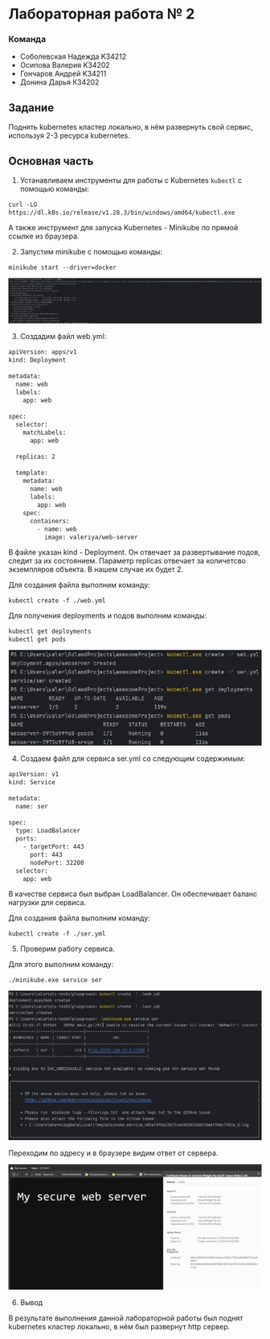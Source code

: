# Лабораторная работа № 2
### Команда
- Соболевская Надежда K34212
- Осипова Валерия K34202
- Гончаров Андрей K34211
- Донина Дарья К34202

## Задание

Поднять kubernetes кластер локально, в нём развернуть свой сервис, используя 2-3 ресурса kubernetes.

## Основная часть

1. Устанавливаем инструменты для работы с Kubernetes `kubectl` с помощью команды:
```
curl -LO https://dl.k8s.io/release/v1.28.3/bin/windows/amd64/kubectl.exe
```

А также инструмент для запуска Kubernetes - Minikube по прямой ссылке из браузера.

2. Запустим minikube с помощью команды:

```
minikube start --driver=docker
```
<img src="./img/img_1.jpg"/>

3. Создадим файл web.yml:

```
apiVersion: apps/v1
kind: Deployment

metadata:
  name: web
  labels:
    app: web

spec:
  selector:
    matchLabels:
      app: web

  replicas: 2

  template:
    metadata:
      name: web
      labels:
        app: web
    spec:
      containers:
        - name: web
          image: valeriya/web-server

```
В файле указан kind - Deployment. Он отвечает за развертывание подов, следит за их состоянием. Параметр replicas отвечает за количетсво экземпляров объекта. В нашем случае их будет 2.

Для создания файла выполним команду:

```
kubectl create -f ./web.yml
```

Для получения deployments и подов выполним команды:
```
kubectl get deployments 
kubectl get pods
```
<img src="./img/img_3.jpg" alt="image"/>

4. Создаем файл для сервиса ser.yml со следующим содержимым:

```
apiVersion: v1
kind: Service

metadata:
  name: ser

spec:
  type: LoadBalancer
  ports:
    - targetPort: 443
      port: 443
      nodePort: 32200
  selector:
    app: web
```

В качестве сервиса был выбран LoadBalancer. Он обеспечивает баланс нагрузки для сервиса.

Для создания файла выполним команду:

```
kubectl create -f ./ser.yml
```

5. Проверим работу сервиса.

Для этого выполним команду:

```
./minikube.exe service ser
```
<img src="./img/img_2.jpg"/>

Переходим по адресу и в браузере видим ответ от сервера.

<img src="./img/pic5.jpg"/>

6. Вывод

В результате выполнения данной лабораторной работы был поднят kubernetes кластер локально, в нём был развернут http сервер.
